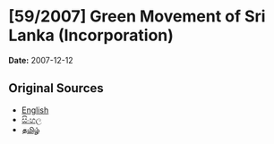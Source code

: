 # [59/2007] Green Movement of Sri Lanka (Incorporation)

**Date:** 2007-12-12

## Original Sources

- [English](https://documents.gov.lk/view/acts/2007/12/59-2007_E.pdf)
- [සිංහල](https://documents.gov.lk/view/acts/2007/12/59-2007_S.pdf)
- [தமிழ்](https://documents.gov.lk/view/acts/2007/12/59-2007_T.pdf)
